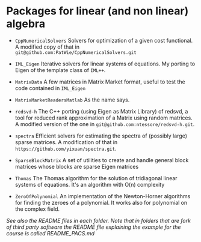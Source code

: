 # Packages for linear (and non linear) algebra #

* `CppNumericalSolvers` Solvers for optimization of a given cost functional. A modified copy of that in  `git@github.com:PatWie/CppNumericalSolvers.git`

* `IML_Eigen` Iterative solvers for linear systems of equations. My
  porting to Eigen of the template class of `IML++`.
  
* `MatrixData` A few matrices in Matrix Market format, useful to test the code contained  in `IML_Eigen`

* `MatrixMarketReadersMatlab` As the name says.

* `redsvd-h` The C++ porting (using Eigen as Matrix Library) of
  redsvd, a tool for reduced rank approximation of a Matrix using
  random matrices. A modified version of the one in
  `git@github.com:ntessore/redsvd-h.git`.
  
* `spectra` Efficient solvers for estimating the spectra of (possibly
  large) sparse matrices. A modification of that in
  `https://github.com/yixuan/spectra.git`.

* `SparseBlockMatrix` A set of utilities to create and handle general block matrices whose blocks are sparse Eigen matrices

* `Thomas` The Thomas algorithm for the solution of tridiagonal linear systems of equations. It's an algorithm with O(n) complexity

* `ZeroOfPolynomial` An implementation of the Newton-Horner algorithms for finding the zeroes of a polynomial.
It works also for polynomial on the complex field. 


*See also the README files in each folder. Note that in folders that are fork of third party software the README file explaining the example for the course is called README_PACS.md*
